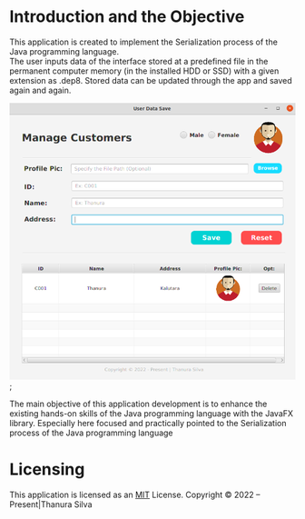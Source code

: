 # Introduction and the Objective

This application is created to implement the Serialization process of the Java programming language.  
The user inputs data of the interface stored at a predefined file in the permanent computer memory (in the installed HDD or SSD) with a  given extension as .dep8. 
Stored data can be updated through the app and saved again and again.


![This is image](/src/main/resources//assets/screenView.png);

The main objective of this application development is to enhance the existing hands-on skills of the Java programming language with the JavaFX library.
Especially here focused and practically pointed to the Serialization process of the Java programming language

# Licensing

This application is licensed as an [MIT](./License.txt) License. Copyright © 2022 – Present|Thanura Silva
